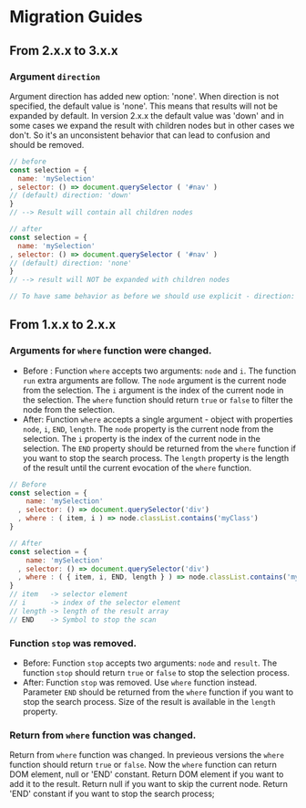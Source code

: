 # Migration Guides

## From 2.x.x to 3.x.x
### Argument `direction`
Argument direction has added new option: 'none'. When direction is not specified, the default value is 'none'.
This means that results will not be expanded by default. In version 2.x.x the default value was 'down' and in some cases we expand the result with children nodes but in other cases we don't. So it's an unconsistent behavior that can lead to confusion and should be removed.
```js
// before
const selection = {
  name: 'mySelection'
, selector: () => document.querySelector ( '#nav' )
// (default) direction: 'down'
}
// --> Result will contain all children nodes

// after
const selection = {
  name: 'mySelection'
, selector: () => document.querySelector ( '#nav' )
// (default) direction: 'none'
}
// --> result will NOT be expanded with children nodes

// To have same behavior as before we should use explicit - direction: 'down'
```




## From 1.x.x to 2.x.x

### Arguments for `where` function were changed. 
- Before : Function `where` accepts two arguments: `node` and `i`. The function `run` extra arguments are follow.  The `node` argument is the current node from the selection. The `i` argument is the index of the current node in the selection. The `where` function should return `true` or `false` to filter the node from the selection.
- After: Function `where` accepts a single argument - object with properties `node`, `i`, `END`, `length`. The `node` property is the current node from the selection. The `i` property is the index of the current node in the selection. The `END` property should be returned from the `where` function if you want to stop the search process. The `length` property is the length of the result until the current evocation of the `where` function.

```js
// Before
const selection = {
    name: 'mySelection'
  , selector: () => document.querySelector('div')
  , where : ( item, i ) => node.classList.contains('myClass')
}

// After
const selection = {
    name: 'mySelection'
  , selector: () => document.querySelector('div')
  , where : ( { item, i, END, length } ) => node.classList.contains('myClass')
}
// item   -> selector element
// i      -> index of the selector element
// length -> length of the result array
// END    -> Symbol to stop the scan
```

### Function `stop` was removed.
- Before: Function `stop` accepts two arguments: `node` and `result`. The function `stop` should return `true` or `false` to stop the selection process.
- After: Function `stop` was removed. Use `where` function instead. Parameter `END` should be returned from the `where` function if you want to stop the search process. Size of the result is available in the `length` property.


### Return from `where` function was changed.
Return from `where` function was changed. In previeous versions the `where` function should return `true` or `false`. Now the `where` function can return DOM element, null or 'END' constant. Return DOM element if you want to add it to the result. Return null if you want to skip the current node. Return 'END' constant if you want to stop the search process;